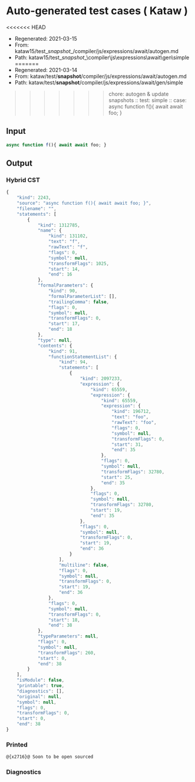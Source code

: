 # Auto-generated test cases ( Kataw )
<<<<<<< HEAD
- Regenerated: 2021-03-15
- From: kataw15/test\__snapshot__/compiler/js/expressions/await/autogen.md
- Path: kataw15/test\__snapshot__\compiler\js\expressions\await\gen\simple
=======
- Regenerated: 2021-03-14
- From: kataw/test/__snapshot__/compiler/js/expressions/await/autogen.md
- Path: kataw/test/__snapshot__/compiler/js/expressions/await/gen/simple
>>>>>>> chore: autogen & update snapshots
> :: test: simple
> :: case: async function f(){ await await foo; }
## Input

`````js
async function f(){ await await foo; }
`````

## Output

### Hybrid CST

```javascript
{
    "kind": 2243,
    "source": "async function f(){ await await foo; }",
    "filename": "",
    "statements": [
        {
            "kind": 1312785,
            "name": {
                "kind": 131102,
                "text": "f",
                "rawText": "f",
                "flags": 0,
                "symbol": null,
                "transformFlags": 1025,
                "start": 14,
                "end": 16
            },
            "formalParameters": {
                "kind": 90,
                "formalParameterList": [],
                "trailingComma": false,
                "flags": 0,
                "symbol": null,
                "transformFlags": 0,
                "start": 17,
                "end": 18
            },
            "type": null,
            "contents": {
                "kind": 91,
                "functionStatementList": {
                    "kind": 94,
                    "statements": [
                        {
                            "kind": 2097233,
                            "expression": {
                                "kind": 65559,
                                "expression": {
                                    "kind": 65559,
                                    "expression": {
                                        "kind": 196712,
                                        "text": "foo",
                                        "rawText": "foo",
                                        "flags": 0,
                                        "symbol": null,
                                        "transformFlags": 0,
                                        "start": 31,
                                        "end": 35
                                    },
                                    "flags": 0,
                                    "symbol": null,
                                    "transformFlags": 32780,
                                    "start": 25,
                                    "end": 35
                                },
                                "flags": 0,
                                "symbol": null,
                                "transformFlags": 32780,
                                "start": 19,
                                "end": 35
                            },
                            "flags": 0,
                            "symbol": null,
                            "transformFlags": 0,
                            "start": 19,
                            "end": 36
                        }
                    ],
                    "multiline": false,
                    "flags": 0,
                    "symbol": null,
                    "transformFlags": 0,
                    "start": 19,
                    "end": 36
                },
                "flags": 0,
                "symbol": null,
                "transformFlags": 0,
                "start": 18,
                "end": 38
            },
            "typeParameters": null,
            "flags": 0,
            "symbol": null,
            "transformFlags": 260,
            "start": 0,
            "end": 38
        }
    ],
    "isModule": false,
    "printable": true,
    "diagnostics": [],
    "original": null,
    "symbol": null,
    "flags": 0,
    "transformFlags": 0,
    "start": 0,
    "end": 38
}
```

### Printed

```javascript
@{x2716}@ Soon to be open sourced
```

### Diagnostics

```javascript

```

